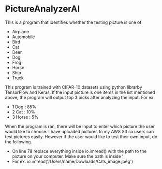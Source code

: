 # PictureAnalyzerAI

This is a program that identifies whether the testing picture is one of:
- Airplane
- Automobile
- Bird
- Cat
- Deer
- Dog
- Frog
- Horse 
- Ship
- Truck 

This program is trained with CIFAR-10 datasets using python librarby TensorFlow and Keras. If the input picture is one items in the list mentioned above,
the program will output top 3 picks after analyzing the input. 
For ex.
- 1 Dog : 85%
- 2 Cat : 10%
- 3 Horse : 5%

When the program is ran, there will be input to enter which picture the user would like to choose. I have uploaded pictures to my AWS S3 so users can test pictures 
easily. However if the user would like to test their own input, do the following.
- On line 78 replace everything inside io.imread() with the path to the picture on your computer. Make sure the path is inside ''
- For ex. io.imread('/Users/name/Dowloads/Cats_image.jpeg')
